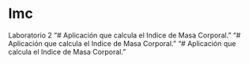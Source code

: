 # Imc
Laboratorio 2
“# Aplicación que calcula el Indice de Masa Corporal.”
“# Aplicación que calcula el Indice de Masa Corporal.”
“# Aplicación que calcula el Indice de Masa Corporal.”
